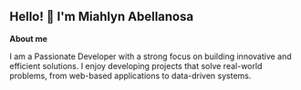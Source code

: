 ## Hello! 👋 I'm Miahlyn Abellanosa

**About me**

I am a Passionate Developer with a strong focus on building innovative and efficient solutions. I enjoy developing projects that solve real-world problems, from web-based applications to data-driven systems.
